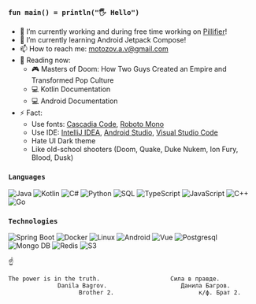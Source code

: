 ### `fun main() = println("🖐 Hello")`

- 🔭 I’m currently working and during free time working on [Pillifier](https://github.com/MotozovArtyom/pillifier)!
- 🌱 I’m currently learning Android Jetpack Compose!
- 📫 How to reach me: motozov.a.v@gmail.com
- 📖 Reading now: 
  - 🎮 Masters of Doom: How Two Guys Created an Empire and Transformed Pop Culture
  - 💻 Kotlin Documentation
  - 💻 Android Documentation
- ⚡ Fact: 
  - Use fonts: [Cascadia Сode](https://github.com/microsoft/cascadia-code), [Roboto Mono](https://fonts.google.com/specimen/Roboto+Mono?query=Roboto+mono)
  - Use IDE: [IntelliJ IDEA](https://www.jetbrains.com/idea/), [Android Studio](https://developer.android.com/studio), [Visual Studio Code](https://code.visualstudio.com/)
  - Hate UI Dark theme 
  - Like old-school shooters (Doom, Quake, Duke Nukem, Ion Fury, Blood, Dusk)
  
### `Languages`

![Java](https://img.shields.io/badge/-Java-000?&logo=OpenJDK)
![Kotlin](https://img.shields.io/badge/-Kotlin-000?&logo=Kotlin)
![C#](https://img.shields.io/badge/-dotnet-000?&logo=.NET)
![Python](https://img.shields.io/badge/-Python-000?&logo=Python)
![SQL](https://img.shields.io/badge/-SQL-000?&logo=PostgreSQL)
![TypeScript](https://img.shields.io/badge/-TypeScript-000?&logo=TypeScript)
![JavaScript](https://img.shields.io/badge/-JavaScript-000?&logo=JavaScript)
![C++](https://img.shields.io/badge/-C++-000?&logo=c%2b%2b&logoColor=00599C)
![Go](https://img.shields.io/badge/-Go-000?&logo=Go)


### `Technologies`

![Spring Boot](https://img.shields.io/badge/-SpringBoot-000?&logo=Springboot)
![Docker](https://img.shields.io/badge/-Docker-000?&logo=Docker)
![Linux](https://img.shields.io/badge/-Linux-000?&logo=Linux)
![Android](https://img.shields.io/badge/-Android-000?&logo=Android)
![Vue](https://img.shields.io/badge/-Vue-000?&logo=Vue.js)
![Postgresql](https://img.shields.io/badge/-Postgresql-000?&logo=Postgresql)
![Mongo DB](https://img.shields.io/badge/-MongoDB-000?&logo=MongoDB)
![Redis](https://img.shields.io/badge/-Redis-000?&logo=Redis)
![S3](https://img.shields.io/badge/-S3-000?&logo=AmazonS3)



☝
```
The power is in the truth.                    Сила в правде.
              Danila Bagrov.                     Данила Багров.
                    Brother 2.                        к/ф. Брат 2.
```
